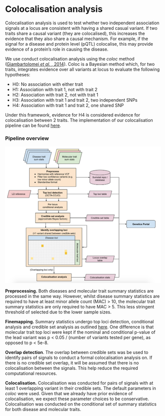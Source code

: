 # Colocalisation analysis

Colocalisation analysis is used to test whether two independent association signals at a locus are consistent with having a shared casual variant. If two traits share a causal variant (they are colocalised), this increases the evidence that they also share a causal mechanism. For example, if the signal for a disease and protein level (pQTL) colocalise, this may provide evidence of a protein’s role in causing the disease.

We use conduct colocalisation analysis using the _coloc_ method ([Giambartolomei _et al._ , 2014](https://www.ncbi.nlm.nih.gov/pubmed/24830394)). Coloc is a Bayesian method which, for two traits, integrates evidence over all variants at locus to evaluate the following hypotheses:

* H0: No association with either trait
* H1: Association with trait 1, not with trait 2
* H2: Association with trait 2, not with trait 1
* H3: Association with trait 1 and trait 2, two independent SNPs
* H4: Association with trait 1 and trait 2, one shared SNP

Under this framework, evidence for H4 is considered evidence for colocalisation between 2 traits. The implementation of our colocalisation pipeline can be found [here](https://github.com/opentargets/genetics-colocalisation).

### Pipeline overview

![Overview of the fine mapping and colocalisation pipeline](<../.gitbook/assets/Screen Shot 2019-06-12 at 16.44.51.png>)

**Preprocessing.** Both diseases and molecular trait summary statistics are processed in the same way. However, whilst disease summary statistics are required to have at least minor allele count (MAC) > 10, the molecular trait summary statistics are only required to have MAC > 5. This less stringent threshold of selected due to the lower sample sizes.

**Finemapping.** Summary statistics undergo top loci detection, conditional analysis and credible set analysis as outlined [here](assigning-traits-to-loci.md#fine-mapping-expansion). One difference is that molecular trait top loci were kept if the nominal and conditional p-value of the lead variant was p < 0.05 / (number of variants tested per gene), as opposed to p < 5e-8.

**Overlap detection**. The overlap between credible sets was be used to identify pairs of signals to conduct a formal colocalisation analysis on. If there is no credible set overlap, it will be assumed that there is no colocalisation between the signals. This help reduce the required computational resources.

**Colocalisation.** Colocalisation was conducted for pairs of signals with at least 1 overlapping variant in their credible sets. The default parameters in _coloc_ were used. Given that we already have prior evidence of colocalisation, we expect these parameter choices to be conservative. Colocalisation was conducted on the conditional set of summary statistics for both disease and molecular traits.

